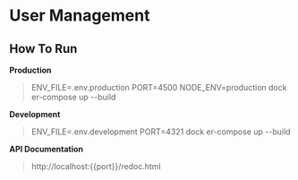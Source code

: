 # User Management

## How To Run

**Production**

> ENV_FILE=.env.production PORT=4500 NODE_ENV=production dock
> er-compose up --build

**Development**

> ENV_FILE=.env.development PORT=4321 dock
> er-compose up --build

**API Documentation**

> http://localhost:{{port}}/redoc.html
